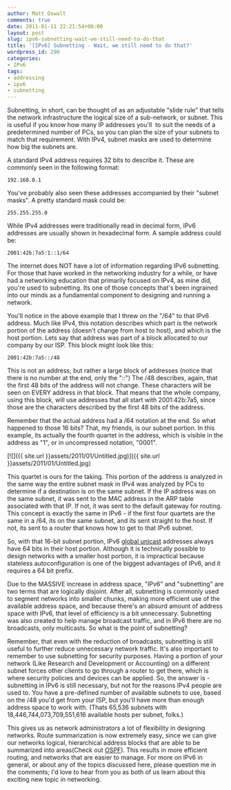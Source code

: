 ```yaml
---
author: Matt Oswalt
comments: true
date: 2011-01-11 22:21:54+00:00
layout: post
slug: ipv6-subnetting-wait-we-still-need-to-do-that
title: '[IPv6] Subnetting - Wait, we still need to do that?'
wordpress_id: 290
categories:
- IPv6
tags:
- addressing
- ipv6
- subnetting
---
```


Subnetting, in short, can be thought of as an adjustable "slide rule" that tells the network infrastructure the logical size of a sub-network, or subnet. This is useful if you know how many IP addresses you'll  to suit the needs of a predetermined number of PCs, so you can plan the size of your subnets to match that requirement. With IPv4, subnet masks are used to determine how big the subnets are.

A standard IPv4 address requires 32 bits to describe it. These are commonly seen in the following format:

    192.168.0.1

You've probably also seen these addresses accompanied by their "subnet masks". A pretty standard mask could be:

    255.255.255.0

While IPv4 addresses were traditionally read in decimal form, IPv6 addresses are usually shown in hexadecimal form. A sample address could be:

    2001:42b:7a5:1::1/64

The internet does NOT have a lot of information regarding IPv6 subnetting. For those that have worked in the networking industry for a while, or have had a networking education that primarily focused on IPv4, as mine did, you're used to subnetting. Its one of those concepts that's been ingrained into our minds as a fundamental component to designing and running a network.

You'll notice in the above example that I threw on the "/64" to that IPv6 address. Much like IPv4, this notation describes which part is the network portion of the address (doesn't change from host to host), and which is the host portion. Lets say that address was part of a block allocated to our company by our ISP. This block might look like this:

    2001:42b:7a5::/48

This is not an address, but rather a large block of addresses (notice that there is no number at the end, only the "::") The /48 describes, again, that the first 48 bits of the address will not change. These characters will be seen on EVERY address in that block. That means that the whole company, using this block, will use addresses that all start with 2001:42b:7a5, since those are the characters described by the first 48 bits of the address.

Remember that the actual address had a /64 notation at the end. So what happened to those 16 bits? That, my friends, is our subnet portion. In this example, its actually the fourth quartet in the address, which is visible in the address as "1", or in uncompressed notation, "0001".

[![]({{ site.url }}assets/2011/01/Untitled.jpg)]({{ site.url }}assets/2011/01/Untitled.jpg)

This quartet is ours for the taking. This portion of the address is analyzed in the same way the entire subnet mask in IPv4 was analyzed by PCs to determine if a destination is on the same subnet. If the IP address was on the same subnet, it was sent to the MAC address in the ARP table associated with that IP. If not, it was sent to the default gateway for routing. This concept is exactly the same in IPv6 - if the first four quartets are the same in a /64, its on the same subnet, and its sent straight to the host. If not, its sent to a router that knows how to get to that IPv6 subnet.

So, with that 16-bit subnet portion, IPv6 [global unicast](http://lmgtfy.com/?q=global+unicast) addresses always have 64 bits in their host portion. Although it is technically possible to design networks with a smaller host portion, it is impractical because stateless autoconfiguration is one of the biggest advantages of IPv6, and it requires a 64 bit prefix.

Due to the MASSIVE increase in address space, "IPv6" and "subnetting" are two terms that are logically disjoint. After all, subnetting is commonly used to segment networks into smaller chunks, making more efficient use of the available address space, and because there's an absurd amount of address space with IPv6, that level of efficiency is a bit unnecessary.
Subnetting was also created to help manage broadcast traffic, and in IPv6 there are no broadcasts, only multicasts. So what is the point of subnetting?

Remember, that even with the reduction of broadcasts, subnetting is still useful to further reduce unnecessary network traffic. It's also important to remember to use subnetting for security purposes. Having a portion of your network (Like Research and Development or Accounting) on a different subnet forces other clients to go through a router to get there, which is where security policies and devices can be applied. So, the answer is - subnetting in IPv6 is still necessary, but not for the reasons IPv4 people are used to. You have a pre-defined number of available subnets to use, based on the /48 you'd get from your ISP, but you'll have more than enough address space to work with. (Thats 65,536 subnets with 18,446,744,073,709,551,616 available hosts per subnet, folks.)

This gives us as network administrators a lot of flexibility in designing networks. Route summarization is now extremely easy, since we can give our networks logical, hierarchical address blocks that are able to be summarized into areas(Check out [OSPF](http://lmgtfy.com/?q=OSPF+areas)). This results in more efficient routing, and networks that are easier to manage. For more on IPv6 in general, or about any of the topics discussed here, please question me in the comments; I'd love to hear from you as both of us learn about this exciting new topic in networking.
